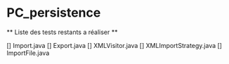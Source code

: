 # PC_persistence


** Liste des tests restants a réaliser **

[] Import.java
[] Export.java
[] XMLVisitor.java
[] XMLImportStrategy.java
[] ImportFile.java
